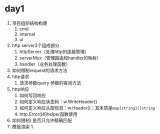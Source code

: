 # day1

1. 项目组织结构构建
   1. cmd
   2. internal
   3. ui
2. http server3个组成部分
   1. httpServer（处理http的连接管理）
   2. serverMux（管理路由和handler的映射）
   3. handler（业务处理函数）
3. 如何限制request的请求方法
4. http请求
   1. 请求参数query 参数的查询方法
5. http响应
   1. 如何写回响应
   2. 如何定义响应状态码：w.WriteHeader()
   3. 如何定义响应头部信息：w.Header()；其本质是`map[string][]string`
   4. http.Error()的helper函数使用
6. 如何限制/ 是否只允许精确匹配
7. 模版渲染
   1. 